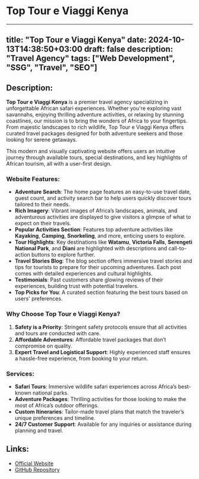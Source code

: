 # Top Tour e Viaggi Kenya
---
title: "Top Tour e Viaggi Kenya"
date: 2024-10-13T14:38:50+03:00
draft: false
description: "Travel Agency"
tags: ["Web Development", "SSG", "Travel", "SEO"]
---

## Description:
**Top Tour e Viaggi Kenya** is a premier travel agency specializing in unforgettable African safari experiences. Whether you're exploring vast savannahs, enjoying thrilling adventure activities, or relaxing by stunning coastlines, our mission is to bring the wonders of Africa to your fingertips. From majestic landscapes to rich wildlife, Top Tour e Viaggi Kenya offers curated travel packages designed for both adventure seekers and those looking for serene getaways.

This modern and visually captivating website offers users an intuitive journey through available tours, special destinations, and key highlights of African tourism, all with a user-first design.

### Website Features:
- **Adventure Search**: The home page features an easy-to-use travel date, guest count, and activity search bar to help users quickly discover tours tailored to their needs.
- **Rich Imagery**: Vibrant images of Africa’s landscapes, animals, and adventurous activities are displayed to give visitors a glimpse of what to expect on their travels.
- **Popular Activities Section**: Features top adventure activities like **Kayaking**, **Camping**, **Snorkeling**, and more, enticing users to explore.
- **Tour Highlights**: Key destinations like **Watamu**, **Victoria Falls**, **Serengeti National Park**, and **Diani** are highlighted with descriptions and call-to-action buttons to explore further.
- **Travel Stories Blog**: The blog section offers immersive travel stories and tips for tourists to prepare for their upcoming adventures. Each post comes with detailed experiences and cultural highlights.
- **Testimonials**: Past customers share glowing reviews of their experiences, building trust with potential travelers.
- **Top Picks for You**: A curated section featuring the best tours based on users' preferences.

### Why Choose Top Tour e Viaggi Kenya?
1. **Safety is a Priority**: Stringent safety protocols ensure that all activities and tours are conducted with care.
2. **Affordable Adventures**: Affordable travel packages that don’t compromise on quality.
3. **Expert Travel and Logistical Support**: Highly experienced staff ensures a hassle-free experience, from booking to your return.

### Services:
- **Safari Tours**: Immersive wildlife safari experiences across Africa’s best-known national parks.
- **Adventure Packages**: Thrilling activities for those looking to make the most of Africa’s outdoor offerings.
- **Custom Itineraries**: Tailor-made travel plans that match the traveler’s unique preferences and timeline.
- **24/7 Customer Support**: Available for any inquiries or assistance during planning and travel.

## Links:
- [Official Website](https://toptoureviaggitest.co.uk)
- [GitHub Repository](https://github.com/Kallias254/toptourviaggi)
